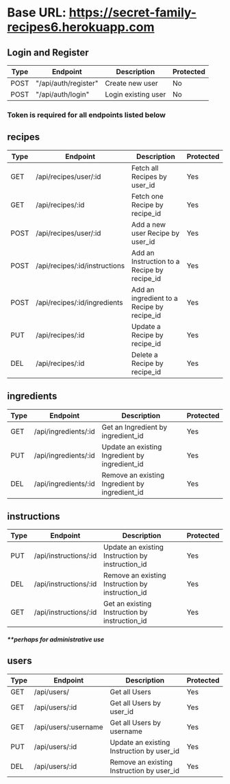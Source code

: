 # Base URL: https://secret-family-recipes6.herokuapp.com

## Login and Register

| Type | Endpoint             | Description         | Protected |
| ---- | -------------------- | ------------------- | --------- |
| POST | "/api/auth/register" | Create new user     | No        |
| POST | "/api/auth/login"    | Login existing user | No        |

### Token is required for all endpoints listed below

## recipes

| Type | Endpoint                      | Description                                 | Protected |
| ---- | ----------------------------- | ------------------------------------------- | --------- |
| GET  | /api/recipes/user/:id         | Fetch all Recipes by user_id                | Yes       |
| GET  | /api/recipes/:id              | Fetch one Recipe by recipe_id               | Yes       |
| POST | /api/recipes/user/:id         | Add a new user Recipe by user_id            | Yes       |
| POST | /api/recipes/:id/instructions | Add an Instruction to a Recipe by recipe_id | Yes       |
| POST | /api/recipes/:id/ingredients  | Add an ingredient to a Recipe by recipe_id  | Yes       |
| PUT  | /api/recipes/:id              | Update a Recipe by recipe_id                | Yes       |
| DEL  | /api/recipes/:id              | Delete a Recipe by recipe_id                | Yes       |

## ingredients

| Type | Endpoint             | Description                                    | Protected |
| ---- | -------------------- | ---------------------------------------------- | --------- |
| GET  | /api/ingredients/:id | Get an Ingredient by ingredient_id             | Yes       |
| PUT  | /api/ingredients/:id | Update an existing Ingredient by ingredient_id | Yes       |
| DEL  | /api/ingredients/:id | Remove an existing Ingredient by ingredient_id | Yes       |

## instructions

| Type | Endpoint              | Description                                      | Protected |
| ---- | --------------------- | ------------------------------------------------ | --------- |
| PUT  | /api/instructions/:id | Update an existing Instruction by instruction_id | Yes       |
| DEL  | /api/instructions/:id | Remove an existing Instruction by instruction_id | Yes       |
| GET  | /api/instructions/:id | Get an existing Instruction by instruction_id    | Yes       |

##### \*\*perhaps for administrative use

## users

| Type | Endpoint             | Description                               | Protected |
| ---- | -------------------- | ----------------------------------------- | --------- |
| GET  | /api/users/          | Get all Users                             | Yes       |
| GET  | /api/users/:id       | Get all Users by user_id                  | Yes       |
| GET  | /api/users/:username | Get all Users by username                 | Yes       |
| PUT  | /api/users/:id       | Update an existing Instruction by user_id | Yes       |
| DEL  | /api/users/:id       | Remove an existing Instruction by user_id | Yes       |
